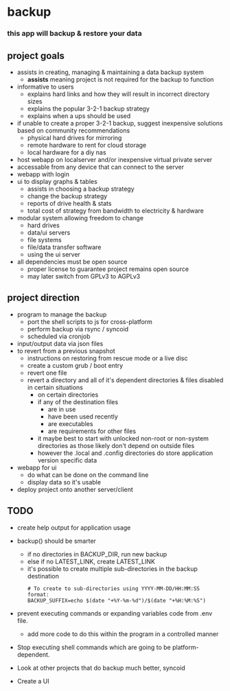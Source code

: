 # backup
### this app will backup & restore your data


## project goals
* assists in creating, managing & maintaining a data backup system
  * **assists** meaning project is not required for the backup to function
* informative to users
  * explains hard links and how they will result in incorrect directory sizes
  * explains the popular 3-2-1 backup strategy
  * explains when a ups should be used
* if unable to create a proper 3-2-1 backup, suggest inexpensive solutions based on community recommendations
  * physical hard drives for mirroring
  * remote hardware to rent for cloud storage
  * local hardware for a diy nas
* host webapp on localserver and/or inexpensive virtual private server
* accessable from any device that can connect to the server
* webapp with login
* ui to display graphs & tables
  * assists in choosing a backup strategy
  * change the backup strategy
  * reports of drive health & stats
  * total cost of strategy from bandwidth to electricity & hardware
* modular system allowing freedom to change
  * hard drives
  * data/ui servers
  * file systems
  * file/data transfer software
  * using the ui server
* all dependencies must be open source
  * proper license to guarantee project remains open source
  * may later switch from GPLv3 to AGPLv3


## project direction
* program to manage the backup
  * port the shell scripts to js for cross-platform
  * perform backup via rsync / syncoid
  * scheduled via cronjob
* input/output data via json files
* to revert from a previous snapshot
  * instructions on restoring from rescue mode or a live disc
  * create a custom grub / boot entry
  * revert one file
  * revert a directory and all of it's dependent directories & files disabled in certain situations
    * on certain directories
    * if any of the destination files
      * are in use
      * have been used recently
      * are executables
      * are requirements for other files
    * it maybe best to start with unlocked non-root or non-system directories as those likely don't depend on outside files
    * however the .local and .config directories do store application version specific data
* webapp for ui
  * do what can be done on the command line
  * display data so it's usable
* deploy project onto another server/client

## TODO
* create help output for application usage
* backup() should be smarter
  * if no directories in BACKUP_DIR, run new backup
  * else if no LATEST_LINK, create LATEST_LINK
  * it's possible to create multiple sub-directories in the backup destination
    ```
    # To create to sub-directories using YYYY-MM-DD/HH:MM:SS format:
    BACKUP_SUFFIX=echo $(date "+%Y-%m-%d")/$(date "+%H:%M:%S")
    ```
* prevent executing commands or expanding variables code from .env file. 
  * add more code to do this within the program in a controlled manner

* Stop executing shell commands which are going to be platform-dependent.
* Look at other projects that do backup much better, syncoid
* Create a UI
